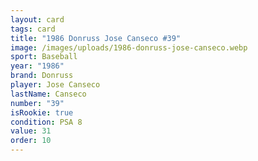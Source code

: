 ```yaml
---
layout: card
tags: card
title: "1986 Donruss Jose Canseco #39"
image: /images/uploads/1986-donruss-jose-canseco.webp
sport: Baseball
year: "1986"
brand: Donruss
player: Jose Canseco
lastName: Canseco
number: "39"
isRookie: true
condition: PSA 8
value: 31
order: 10
---
```

